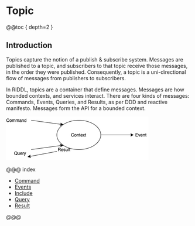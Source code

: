 # Topic

@@toc { depth=2 }

## Introduction
Topics capture the notion of a publish & subscribe system. Messages are
published to a topic, and subscribers to that topic receive those messages, in
the order they were published. Consequently, a topic is a uni-directional
flow of messages from publishers to subscribers. 

In RIDDL, topics are a container that define messages. Messages are how
bounded contexts, and services interact. There are four kinds of messages: 
Commands, Events, Queries, and Results, as per DDD and reactive manifesto. 
Messages form the API for a bounded context. 

![cqrs](images/results.png "Entities")

@@@ index

* [Command](topic/commands.md)
* [Events](topic/events.md)
* [Include](../includes.md)
* [Query](topic/queries.md)
* [Result](topic/results.md)

@@@


